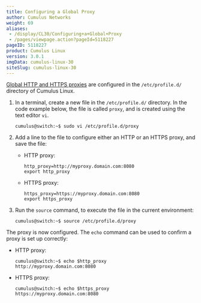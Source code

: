 ```yaml
---
title: Configuring a Global Proxy
author: Cumulus Networks
weight: 69
aliases:
 - /display/CL30/Configuring+a+Global+Proxy
 - /pages/viewpage.action?pageId=5118227
pageID: 5118227
product: Cumulus Linux
version: 3.0.1
imgData: cumulus-linux-30
siteSlug: cumulus-linux-30
---
```

[Global HTTP and HTTPS
proxies](https://wiki.archlinux.org/index.php/proxy_settings) are
configured in the `/etc/profile.d/` directory of Cumulus Linux.

1.  In a terminal, create a new file in the `/etc/profile.d/` directory.
    In the code example below, the file is called `proxy`, and is
    created using the text editor `vi`.
    
        cumulus@switch:~$ sudo vi /etc/profile.d/proxy

2.  Add a line to the file to configure either an HTTP or an HTTPS
    proxy, and save the file:
    
      - HTTP proxy:
        
            http_proxy=http://myproxy.domain.com:8080
            export http_proxy
    
      - HTTPS proxy:
        
            https_proxy=https://myproxy.domain.com:8080
            export https_proxy

3.  Run the `source` command, to execute the file in the current
    environment:
    
        cumulus@switch:~$ source /etc/profile.d/proxy

The proxy is now configured. The `echo` command can be used to confirm a
proxy is set up correctly:

  - HTTP proxy:
    
        cumulus@switch:~$ echo $http_proxy
        http://myproxy.domain.com:8080

  - HTTPS proxy:
    
        cumulus@switch:~$ echo $https_proxy
        https://myproxy.domain.com:8080

